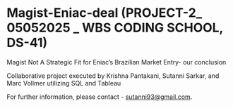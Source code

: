 # Magist-Eniac-deal (PROJECT-2_ 05052025 _ WBS CODING SCHOOL, DS-41)

Magist Not A Strategic Fit for Eniac’s Brazilian Market Entry- our conclusion

Collaborative project executed by Krishna Pantakani, Sutanni Sarkar, and Marc Vollmer utilizing SQL and Tableau

For further information, please contact - sutanni93@gmail.com.
